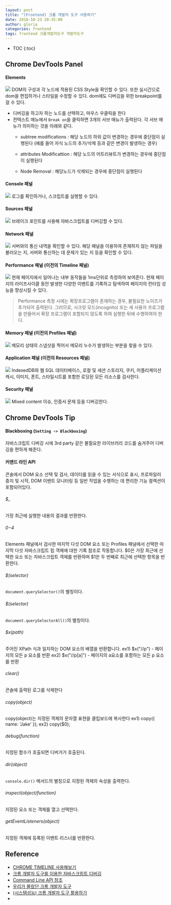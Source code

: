 ```yaml
---
layout: post
title: "(Frontend) 크롬 개발자 도구 사용하기"
date: 2018-10-23 20:35:00
author: gloria
categories: frontend
tags: frontend 크롬개발자도구 개발자도구
---
```


* TOC
{:toc}

## Chrome DevTools Panel
#### Elements
![](https://developers.google.com/web/tools/chrome-devtools/images/panels/elements.png)
DOM의 구성과 각 노드에 적용된 CSS Style을 확인할 수 있다. 또한 실시간으로 dom을 편집하거나 스타일을 수정할 수 있다.
dom에도 디버깅을 위한 breakpoint를 걸 수 있다. 
- 디버깅을 하고자 하는 노드를 선택하고, 마우스 우클릭을 한다
- 컨텍스트 매뉴에서 `Break on`을 클릭하면 3개의 서브 매뉴가 출력된다. 각 서브 매뉴가 의미하는 것을 아래와 같다.
  - subtree modifications 
    : 해당 노드의 하위 값이 변경하는 경우에  중단점이 실행된다 (예를 들어 자식 노드의 추가/삭제 등과 같은 변경이 발생하는 경우)

  - attributes Modificattion 
    : 해당 노드의 어트리뷰트가 변경하는 경우에 중단점이 실행된다 

  - Node Removal 
    : 해당노드가 삭제되는 경우에 중단점이 실행된다 


#### Console 패널
![](https://developers.google.com/web/tools/chrome-devtools/images/panels/console.png)
로그를 확인하거나, 스크립트를 실행할 수 있다.

#### Sources 패널
![](https://developers.google.com/web/tools/chrome-devtools/images/panels/sources.png)
브레이크 포인트를 사용해 자바스크립트를 디버깅할 수 있다.

#### Network 패널
![](https://developers.google.com/web/tools/chrome-devtools/images/panels/network.png)
서버와의 통신 내역을 확인할 수 있다.
해당 패널을 이용하여 존재하지 않는 파일을 불러오는 지, 서버와 통신하는 데 문제가 있는 지 등을 확인할 수 있다.

#### Performance 패널 (이전의 Timeline 패널)
![](https://developers.google.com/web/tools/chrome-devtools/images/panels/performance.png)
현재 페이지에서 일어나는 내부 동작들을 1ms단위로 측정하여 보여준다.
현재 페이지의 라이프사이클 동안 발생한 다양한 이벤트를 기록하고 탐색하여 페이지의 런타임 성능을 향상시킬 수 있다.
> Performance 측정 시에는 확장프로그램이 존재하는 경우, 불필요한 노이즈가 추가되어 출력된다.
> 그러므로, 시크릿 모드(incognito) 또는 새 사용자 프로그램을 만들어서 확장 프로그램이 포함되지 않도록 하여 실행한 뒤에 수행하여야 한다.

#### Memory 패널 (이전의 Profiles 패널)
![](https://developers.google.com/web/tools/chrome-devtools/images/panels/memory.png)
메모리 상태의 스냅샷을 찍어서 메모리 누수가 발생하는 부분을 찾을 수 있다.

#### Application 패널 (이전의 Resources 패널)
![](https://developers.google.com/web/tools/chrome-devtools/images/panels/application.png)
IndexedDB와 웹 SQL 데이터베이스, 로컬 및 세션 스토리지, 쿠키, 어플리케이션 캐시, 이미지, 폰트, 스타일시트를 포함한 로딩된 모든 리소스를 검사한다.

#### Security 패널
![](https://developers.google.com/web/tools/chrome-devtools/images/panels/security.png)
Mixed content 이슈, 인증서 문제 등을 디버깅한다.


## Chrome DevTools Tip
#### Blackboxing (`Setting -> Blackboxing`)
자바스크립트 디버깅 시에 3rd party 같은 불필요한 라이브러리 코드를 숨겨주어 디버깅을 편하게 해준다.

#### 커맨드 라인 API
콘솔에서 DOM 요소 선택 및 검사, 데이터를 읽을 수 있는 서식으로 표시, 프로파일러 중지 및 시작, DOM 이벤트 모니터링 등 일반 작업을 수행하는 데 편리한 기능 컬렉션이 포함되어있다.

###### $_
가장 최근에 실행한 내용의 결과를 반환한다.

###### $0-$4
Elements 패널에서 검사한 마지막 다섯 DOM 요소 또는 Profiles 패널에서 선택한 마지막 다섯 자바스크립트 힙 객체에 대한 기록 참조로 작동합니다. 
$0은 가장 최근에 선택한 요소 또는 자바스크립트 객체를 반환하며 $1은 두 번째로 최근에 선택한 항목을 반환한다.

###### $(selector)
`document.querySelector()`의 별칭이다.

###### $(selector)
`document.querySelectorAll()`의 별칭이다.

###### $x(path)
주어진 XPath 식과 일치하는 DOM 요소의 배열을 반환합니다.
ex1)  $x("//p")  - 페이지의 모든 p 요소를 반환
ex2) $x("//p[a]")  - 페이지의 a요소를 포함하는 모든 p 요소를 반환

###### clear()
콘솔에 출력된 로그를 삭제한다

###### copy(object)
copy(object)는 지정된 객체의 문자열 표현을 클립보드에 복사한다
ex1) copy({ name: 'Jake' });
ex2) copy($0);

###### debug(function)
지정된 함수가 호출되면 디버거가 호출된다.

###### dir(object)
`console.dir()` 메서드의 별칭으로 지정된 객체의 속성을 출력한다.

###### inspect(object/function)
지정된 요소 또는 객체를 열고 선택한다.

###### getEventListeners(object)
지정된 객체에 등록된 이벤트 리스너를 반환한다.



## Reference
- [CHROME TIMELINE 사용해보기](http://graykick.tistory.com/3)
- [크롬 개발자 도구를 이용한 자바스크립트 디버깅](https://subicura.com/2018/02/14/javascript-debugging.html)
- [Command Line API 참조](https://developers.google.com/web/tools/chrome-devtools/console/command-line-reference?hl=ko)
- [우리가 몰랐던 크롬 개발자 도구](https://www.slideshare.net/netil/ss-28588952)
- [(시스템성능) 크롬 개발자 도구 활용하기](https://12bme.tistory.com/349)
- 